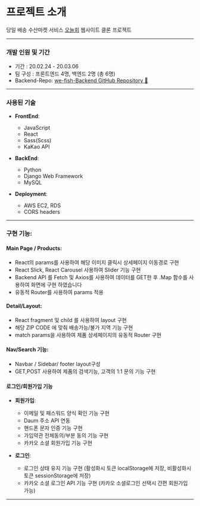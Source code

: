 # 프로젝트 소개

당일 배송 수산마켓 서비스 [오늘회](https://www.onul-hoi.com/) 웹사이트 클론 프로젝트

---

### **개발 인원 및 기간**

- 기간 : 20.02.24 - 20.03.06
- 팀 구성 : 프론트엔드 4명, 백엔드 2명 (총 6명)
- Backend-Repo: [we-fish-Backend GitHub Repository 📍](https://github.com/wecode-bootcamp-korea/we-fish-backend)

---

### **사용된 기술**

- **FrontEnd**:

  - JavaScript
  - React
  - Sass(Scss)
  - KaKao API

- **BackEnd**:
  - Python
  - Django Web Framework
  - MySQL
- **Deployment**:
  - AWS EC2, RDS
  - CORS headers

---

### **구현 기능:**

#### **Main Page / Products**:

- React의 params를 사용하여 해당 이미지 클릭시 상세페이지 이동경로 구현
- React Slick, React Carousel 사용하여 Slider 기능 구현
- Backend API 를 Fetch 및 Axios를 사용하여 데이터를 GET한 후 .Map 함수를 사용하여 화면에 구현 하였습니다
- 유동적 Router를 사용하여 params 적용

#### **Detail/Layout**:

- React fragment 및 child 를 사용하여 layout 구현
- 해당 ZIP CODE 에 맞춰 배송가능/불가 지역 기능 구현
- match params을 사용하여 제품 상세페이지의 유동적 Router 구현

#### **Nav/Search 기능**:

- Navbar / Sidebar/ footer layout구성
- GET,POST 사용하여 제품의 검색기능, 고객의 1:1 문의 기능 구현

#### **로그인/회원가입 기능**

- **회원가입**:

  - 이메일 및 패스워드 양식 확인 기능 구현
  - Daum 주소 API 연동
  - 핸드폰 문자 인증 기능 구현
  - 가입약관 전체동의/부분 동의 기능 구현
  - 카카오 소셜 회원가입 기능 구현

- **로그인**:
  - 로그인 상태 유지 기능 구현 (활성화시 토큰 localStorage에 저장, 비활성화시 토큰 sessionStorage에 저장)
  - 카카오 소셜 로그인 API 기능 구현 (카카오 소셜로그인 선택시 간편 회원가입 가능)

---
